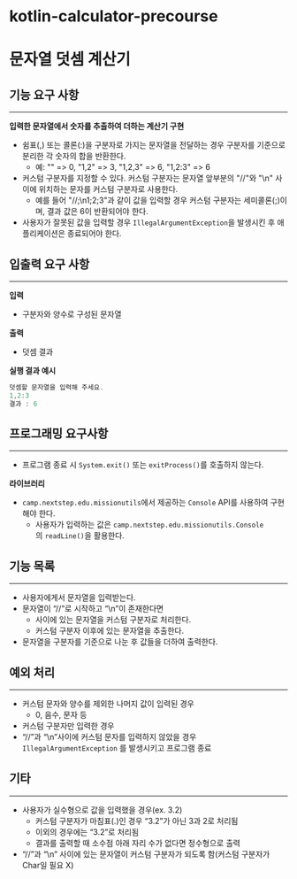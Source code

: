 # kotlin-calculator-precourse
# 문자열 덧셈 계산기


## 기능 요구 사항

---

**입력한 문자열에서 숫자를 추출하여 더하는 계산기 구현**

- 쉼표(,) 또는 콜론(:)을 구분자로 가지는 문자열을 전달하는 경우 구분자를 기준으로 분리한 각 숫자의 합을 반환한다.
  - 예: "" => 0, "1,2" => 3, "1,2,3" => 6, "1,2:3" => 6
- 커스텀 구분자를 지정할 수 있다. 커스텀 구분자는 문자열 앞부분의 "//"와 "\n" 사이에 위치하는 문자를 커스텀 구분자로 사용한다.
  - 예를 들어 "//;\n1;2;3"과 같이 값을 입력할 경우 커스텀 구분자는 세미콜론(;)이며, 결과 값은 6이 반환되어야 한다.
- 사용자가 잘못된 값을 입력할 경우 `IllegalArgumentException`을 발생시킨 후 애플리케이션은 종료되어야 한다.

## 입출력 요구 사항

---

**입력**

- 구분자와 양수로 구성된 문자열

**출력**

- 덧셈 결과

**실행 결과 예시**

```kotlin
덧셈할 문자열을 입력해 주세요.
1,2:3
결과 : 6
```

## 프로그래밍 요구사항

---

- 프로그램 종료 시 `System.exit()` 또는 `exitProcess()`를 호출하지 않는다.

**라이브러리**

- `camp.nextstep.edu.missionutils`에서 제공하는 `Console` API를 사용하여 구현해야 한다.
  - 사용자가 입력하는 값은 `camp.nextstep.edu.missionutils.Console`의 `readLine()`을 활용한다.

## 기능 목록

---

- 사용자에게서 문자열을 입력받는다.
- 문자열이 “//”로 시작하고 “\n”이 존재한다면
  - 사이에 있는 문자열을 커스텀 구분자로 처리한다.
  - 커스텀 구분자 이후에 있는 문자열을 추출한다.
- 문자열을 구분자를 기준으로 나눈 후 값들을 더하여 출력한다.

## 예외 처리

---

- 커스텀 문자와 양수를 제외한 나머지 값이 입력된 경우
  - 0, 음수, 문자 등
- 커스텀 구분자만 입력한 경우
- “//”과 “\n”사이에 커스텀 문자를 입력하지 않았을 경우
  `IllegalArgumentException`  를 발생시키고 프로그램 종료

## 기타

---

- 사용자가 실수형으로 값을 입력했을 경우(ex. 3.2)
  - 커스텀 구분자가 마침표(.)인 경우 “3.2”가 아닌 3과 2로 처리됨
  - 이외의 경우에는 “3.2”로 처리됨
  - 결과를 출력할 때 소수점 아래 자리 수가 없다면 정수형으로 출력
- “//”과 “\n” 사이에 있는 문자열이 커스텀 구분자가 되도록 함(커스텀 구분자가 Char일 필요 X)